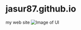 # jasur87.github.io
my web site 
![Image of UI](https://github.com/jasur87/taxi-site/blob/master/images/project.png)
